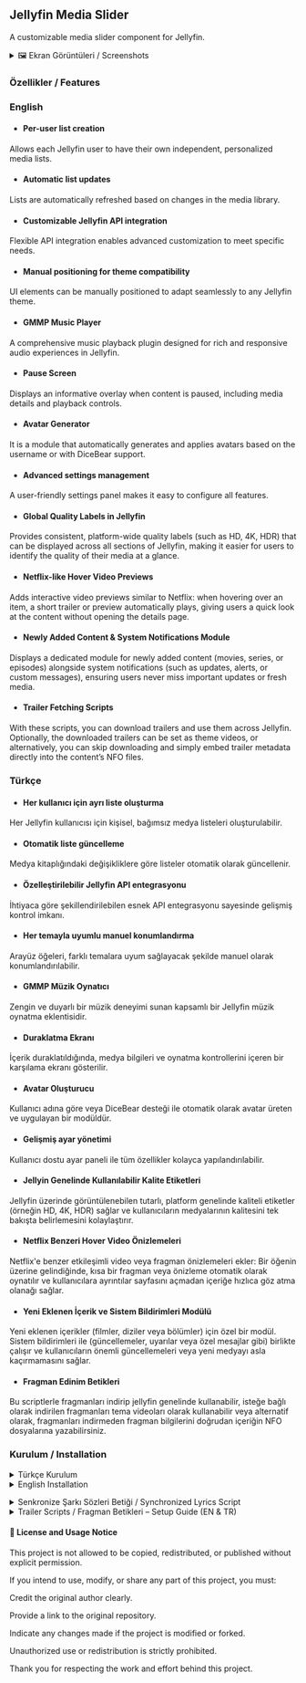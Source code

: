## Jellyfin Media Slider

 A customizable media slider component for Jellyfin.

<details>
<summary>🖼️ Ekran Görüntüleri / Screenshots </summary>

### DiceBear Avatar Görünümü / DiceBear Avatar Skin

![diceBear](https://github.com/user-attachments/assets/713fc481-7e60-43ab-bdf8-463bbb47ff78)

### Bildirim Modalı / Notification Modal

![bildirim](https://github.com/user-attachments/assets/b6533b70-743f-454d-adab-083d1d8a40ca)

![bildirim1](https://github.com/user-attachments/assets/041f9727-6ee9-4583-bebf-5ac7e7bd0a86)


### Duraklatma Ekranı / Pause Screen

![pause](https://github.com/user-attachments/assets/8e3ec49b-b7f2-406a-818d-064f6f64eac7)


### Kompakt Görünüm / Compact View

![co](https://github.com/user-attachments/assets/afac00a0-68c7-4a7e-b551-f946ec4f1e7b)


### Tam Ekran / Full Screen

![fsc](https://github.com/user-attachments/assets/e7ec8a4c-b82c-426c-ab76-8dd561b28845)

### Normal görünüm / Normal view

![ng](https://github.com/user-attachments/assets/80e7b0fb-6c8b-4076-ad33-4832bbf1e972)


### Konumlandırma yapılmış normal görünüm / Normal view with proper positioning applied.

![ngy](https://github.com/user-attachments/assets/294cc2a7-3c3c-423b-88ff-a18b79dc6f46)

### Fragman / Trailer

#### Yerleşik Fragman / Embedded Trailer

![yf](https://github.com/user-attachments/assets/c16c85b1-d14d-42a5-88c4-aa4de182795f)

#### Fragman Modalı (Buton) / Trailer Popup (Button)

![fm](https://github.com/user-attachments/assets/2636496c-4f9b-4a39-8516-8580d39b05fe)


### Ayarlar Modalı / Settings Popup

![st](https://github.com/user-attachments/assets/080a819c-a1a4-4f10-81ec-fe0dcba885e1)


 </details>


### Özellikler / Features

### English

- #### Per-user list creation
Allows each Jellyfin user to have their own independent, personalized media lists.

- #### Automatic list updates
Lists are automatically refreshed based on changes in the media library.

- #### Customizable Jellyfin API integration
Flexible API integration enables advanced customization to meet specific needs.

- #### Manual positioning for theme compatibility
UI elements can be manually positioned to adapt seamlessly to any Jellyfin theme.

- #### GMMP Music Player
A comprehensive music playback plugin designed for rich and responsive audio experiences in Jellyfin.

- #### Pause Screen
Displays an informative overlay when content is paused, including media details and playback controls.

- #### Avatar Generator
It is a module that automatically generates and applies avatars based on the username or with DiceBear support.

- #### Advanced settings management
A user-friendly settings panel makes it easy to configure all features.

- #### Global Quality Labels in Jellyfin
Provides consistent, platform-wide quality labels (such as HD, 4K, HDR) that can be displayed across all sections of Jellyfin, making it easier for users to identify the quality of their media at a glance.

- #### Netflix-like Hover Video Previews
Adds interactive video previews similar to Netflix: when hovering over an item, a short trailer or preview automatically plays, giving users a quick look at the content without opening the details page.

- #### Newly Added Content & System Notifications Module
Displays a dedicated module for newly added content (movies, series, or episodes) alongside system notifications (such as updates, alerts, or custom messages), ensuring users never miss important updates or fresh media.

- #### Trailer Fetching Scripts
With these scripts, you can download trailers and use them across Jellyfin. Optionally, the downloaded trailers can be set as theme videos, or alternatively, you can skip downloading and simply embed trailer metadata directly into the content’s NFO files.

</summary>

### Türkçe

- #### Her kullanıcı için ayrı liste oluşturma
Her Jellyfin kullanıcısı için kişisel, bağımsız medya listeleri oluşturulabilir.

- #### Otomatik liste güncelleme
Medya kitaplığındaki değişikliklere göre listeler otomatik olarak güncellenir.

- #### Özelleştirilebilir Jellyfin API entegrasyonu
İhtiyaca göre şekillendirilebilen esnek API entegrasyonu sayesinde gelişmiş kontrol imkanı.

- #### Her temayla uyumlu manuel konumlandırma
Arayüz öğeleri, farklı temalara uyum sağlayacak şekilde manuel olarak konumlandırılabilir.

- #### GMMP Müzik Oynatıcı
Zengin ve duyarlı bir müzik deneyimi sunan kapsamlı bir Jellyfin müzik oynatma eklentisidir.

- #### Duraklatma Ekranı
İçerik duraklatıldığında, medya bilgileri ve oynatma kontrollerini içeren bir karşılama ekranı gösterilir.

- #### Avatar Oluşturucu
Kullanıcı adına göre veya DiceBear desteği ile otomatik olarak avatar üreten ve uygulayan bir modüldür.

- #### Gelişmiş ayar yönetimi
Kullanıcı dostu ayar paneli ile tüm özellikler kolayca yapılandırılabilir.

- #### Jellyin Genelinde Kullanılabilir Kalite Etiketleri
Jellyfin üzerinde görüntülenebilen tutarlı, platform genelinde kaliteli etiketler (örneğin HD, 4K, HDR) sağlar ve kullanıcıların medyalarının kalitesini tek bakışta belirlemesini kolaylaştırır.

- #### Netflix Benzeri Hover Video Önizlemeleri
Netflix'e benzer etkileşimli video veya fragman önizlemeleri ekler: Bir öğenin üzerine gelindiğinde, kısa bir fragman veya önizleme otomatik olarak oynatılır ve kullanıcılara ayrıntılar sayfasını açmadan içeriğe hızlıca göz atma olanağı sağlar.

- #### Yeni Eklenen İçerik ve Sistem Bildirimleri Modülü
Yeni eklenen içerikler (filmler, diziler veya bölümler) için özel bir modül. Sistem bildirimleri ile (güncellemeler, uyarılar veya özel mesajlar gibi) birlikte çalışır ve kullanıcıların önemli güncellemeleri veya yeni medyayı asla kaçırmamasını sağlar.

- #### Fragman Edinim Betikleri
Bu scriptlerle fragmanları indirip jellyfin genelinde kullanabilir, isteğe bağlı olarak indirilen fragmanları tema videoları olarak kullanabilir veya alternatif olarak, fragmanları indirmeden fragman bilgilerini doğrudan içeriğin NFO dosyalarına yazabilirsiniz.

### Kurulum / Installation
<details>
<summary> Türkçe Kurulum </summary>

#### Windows için

İndirdiğiniz sıkıştırılmış klasörü herhangi boş bir klasöre çıkarıp ``` install.bat ``` betiğini yönetici olarak çalıştırın ve tarayıcı çerezlerini birkaç kez temizleyin.

#### Yüklemeyi Kaldırma

``` uninstall.bat ``` betiğini yönetici olarak çalıştırın.


#### Linux için

``` git clone https://github.com/G-grbz/Jellyfin-Media-Slider ```

``` cd Jellyfin-Media-Slider ```

#### Kurulum scriptini çalıştırın:

``` sudo chmod +x install.sh && sudo ./install.sh ```

#### Tarayıcı çerezlerini temizleyin.

#### Liste Güncelleme Scripti

listUpdate klasöründeki script belirli aralıklarla kullanıcı listelerini günceller.

#### Gerekli Ayarlar
.env dosyasını düzenleyerek gerekli bilgileri girin.

#### Script Seçenekleri
'updateList'	içerikleri rastgele listeler
( değerleri değiştirmek için /modules/listConfig.json el ile yapılandırılmalı ve script yeniden başlatılmalıdır.

Detaylı açıklamalar;

``` itemLimit: ``` Slider'da gösterilecek maksimum öğe sayısı

``` garantiLimit: ``` Her içerik türünden garanti edilecek minimum öğe sayısı

``` listLimit: ``` Önceki listelerin saklanacağı maksimum sayı (tekrarları önlemek için)

``` listRefresh": ``` "Listenin yenilenme aralığı (milisaniye - 300000ms = 5 dakika)

``` listcustomQueryString: ``` Jellyfin API'si için özel sorgu parametreleri)

# Script Çalıştırma

#### list ve listUpdate klasörüne okuma yazma izni verin

``` sudo chmod -R a+rw /usr/share/jellyfin/web/slider/list && sudo chmod -R a+rw /usr/share/jellyfin/web/slider/listUpdate ```

#### Gerekli bağımlılıkları yükleyin:

``` cd /usr/share/jellyfin/web/slider/listUpdate && npm install dotenv node-fetch ```

#### scripti çalıştırın:

``` node updateList.mjs ```

#### Yüklemeyi Kaldırma

``` sudo chmod +x /usr/share/jellyfin/web/slider/uninstall.sh && sudo sh /usr/share/jellyfin/web/slider/uninstall.sh ```
</details>

<details>
<summary> English Installation</summary>

#### For Windows
Extract the downloaded compressed folder to any empty folder, then run the ``` install.bat ``` file as administrator and clear your browser cookies a few times.

#### Uninstalling
Run the script ``` uninstall.bat ``` as administrator.

#### For Linux

``` git clone https://github.com/G-grbz/Jellyfin-Media-Slider ```

``` cd Jellyfin-Media-Slider ```

#### Run the installation script:

``` sudo chmod +x install.sh && sudo ./install.sh ```

#### Clear browser cookies to ensure the changes take effect.

### List Update Script

The script in the listUpdate folder updates user lists at specific intervals.

#### Required Settings

Edit the .env file and insert the necessary information.

#### Script Options

'updateList' lists the contents randomly
( /modules/listConfig.json needs to be configured manually and the script needs to be restarted for the changes to take effect.

Detailed explanations;

``` itemLimit: ``` Maximum number of items to show in slider

``` garantiLimit: ``` Minimum guaranteed items per content type (Movie/Series/BoxSet)

``` listLimit: ``` Max number of previous lists to store (prevent duplicates)

``` listRefresh: ``` Refresh interval in milliseconds (300000ms = 5 minutes)

```  listcustomQueryString: ``` Custom query parameters for Jellyfin API )

#### Running the Script

#### Give read-write permission to the list and listUpdate folder

``` sudo chmod -R a+rw /usr/share/jellyfin/web/slider/list && sudo chmod -R a+rw /usr/share/jellyfin/web/slider/listUpdate ```

#### Install dependencies:

``` cd /usr/share/jellyfin/web/slider/listUpdate && npm install dotenv node-fetch ```

#### Run the script:

``` node updateList.mjs ```

#### Uninstallation

#### To remove the installation, run:

``` sudo chmod +x /usr/share/jellyfin/web/slider/uninstall.sh && sudo sh /usr/share/jellyfin/web/slider/uninstall.sh ``` </details>

<details>
<summary> Senkronize Şarkı Sözleri Betiği / Synchronized Lyrics Script </summary>

### Türkçe

lrclib.net üzerinden şarkı sözlerini çekebilen bir betik ekledim(lrclib.sh). Bu betik eklentiden bağımsız olarak çalışmaktadır. (Linux)

betiği çalıştırmak için gerekli bağımlılıklar: ```curl, jq, find```

mevcut şarkı isim formatınız ``` "'ad soyad' -  'parça adı'" ``` şekilde olmalıdır örn.: ```Ali Kınık - Ali Ayşeyi Seviyor```

Betiği çalıştırmak için gerekli izinleri verin ve

``` sh lrclib.sh /Müzik/Dosya/Yolu ``` komutunu çalıştırın alt klasörler dahil arayarak eşleşen şarkı sözlerini indirecektir. ( Öncelik Senkronize şarkı sözleri mevcut değil ise normal)

Mevcut şarkı sözlerinizin üzerine yazmak isterseniz, komut sonuna ```--overwrite``` ekleyin yani ```sh lrclib.sh /Müzik/Dosya/Yolu --overwrite```

dosya yolunuz boşluk içeriyor ise ```""``` içerisine alın yani ```sh lrclib.sh "/Müzik/Dosya/Müzik Yolu" --overwrite``` (formatlar mp3 ve flac olmalıdır)

### English

A standalone script has been added to fetch synchronized lyrics from lrclib.net. This script operates independently of the plugin and is designed for Linux systems.

Requirements:
To run the script, make sure the following dependencies are installed: curl, jq, and find

Track Filename Format:
Your audio files should follow the naming convention:
```'artist name' - 'track title'```
For example: ```Ali Kınık - Ali Ayşeyi Seviyor```

Usage:
Grant the necessary execution permissions to the script.

Run the command:

```sh lrclib.sh /Path/To/Your/Music/Directory```

This will recursively search all subdirectories and download matching lyrics.
It prioritizes synchronized lyrics, and falls back to regular lyrics if none are available.

To overwrite existing lyrics files, append the --overwrite flag:

```sh lrclib.sh /Path/To/Your/Music/Directory --overwrite```

If your file path contains spaces, enclose it in double quotes, e.g., ``` sh lrclib.sh "/Path/To/Your/Music Path" --overwrite ``` (Supported formats: mp3 and flac)

</details>

<details>
<summary> Trailer Scripts / Fragman Betikleri – Setup Guide (EN & TR) </summary>

<details>
<summary>

### English </summary>

#### Overview

This repository contains **two related scripts** for adding trailers to your Jellyfin media library:

* `trailers.sh` → Downloads and saves **local MP4 trailers** using `yt-dlp`.
* `trailersurl.sh` → Adds only a **trailer URL** into NFO metadata files (trailersurl.sh does not perform downloads. For it to work, you need to have NFO enabled in your Jellyfin library, and the content folders must already contain pre-generated NFO files.).

Both use TMDb for trailer discovery and refresh Jellyfin metadata afterward.

#### Which one should I use?

* Use `trailers.sh` if you want **offline, locally stored MP4 trailers** (more disk usage, but reliable even without internet).
* Use `trailersurl.sh` if you prefer **fast, lightweight setup with no downloads**, but note: trailers will stream online and need internet at playback.

#### Features

* Movie and TV (Series/Season/Episode) support
* Multi‑language trailer discovery (preferred + fallback)
* Metadata refresh after adding trailer (either file or URL)
* Summary report with counts (downloaded/skipped/errors or NFO updated/skipped/errors)

#### Requirements

Common dependencies:

* **Shell**: bash (Linux/macOS)
* **Tools**: `curl`, `jq`

Additional for `trailers.sh`:

* `yt-dlp` (required)
* `ffprobe` (optional, from `ffmpeg`)

#### Installation

Choose your distro and run:

(Note: It is recommended to install yt-dlp via pip. Using pip instead of a package manager ensures you get the latest version and a smoother experience.)

**Debian / Ubuntu**

```bash
sudo apt update
sudo apt install -y curl jq ffmpeg yt-dlp
```

**Arch / Manjaro**

```bash
sudo pacman -S curl jq ffmpeg yt-dlp
```

**Fedora**

```bash
sudo dnf install -y curl jq ffmpeg yt-dlp
```

**openSUSE**

```bash
sudo zypper install -y curl jq ffmpeg yt-dlp
```

**Alpine**

```bash
sudo apk add curl jq ffmpeg yt-dlp
```

#### Get the scripts

```bash
curl -fsSL -o trailers.sh "https://raw.githubusercontent.com/G-grbz/Jellyfin-Media-Slider/main/trailers.sh"
curl -fsSL -o trailersurl.sh "https://raw.githubusercontent.com/G-grbz/Jellyfin-Media-Slider/main/trailersurl.sh"
chmod +x trailers.sh trailersurl.sh
```

#### Configuration

Both scripts use environment variables. Common ones:

---

## Environment Variables Reference

| Variable                    | Default                                                            | Description / Allowed Values                                                                                                                        |
| --------------------------- | ------------------------------------------------------------------ | --------------------------------------------------------------------------------------------------------------------------------------------------- |
| `JF_BASE`                   | `http://localhost:8096`                                            | Jellyfin server base URL.                                                                                                                           |
| `JF_API_KEY`                | `CHANGE_ME`                                                        | **Required.** Jellyfin API key.                                                                                                                     |
| `TMDB_API_KEY`              | `CHANGE_ME`                                                        | **Required.** TMDb API key.                                                                                                                         |
| `PREFERRED_LANG`            | `tr-TR`                                                            | Preferred language code for TMDb lookups.                                                                                                           |
| `FALLBACK_LANG`             | `en-US`                                                            | Fallback language code if preferred is unavailable.                                                                                                 |
| `INCLUDE_TYPES`             | `Movie,Series,Season,Episode`                                      | Media types to scan from Jellyfin.                                                                                                                  |
| `PAGE_SIZE`                 | `200`                                                              | Pagination size for Jellyfin `/Items` queries.                                                                                                      |
| `JF_USER_ID`                | *(empty)*                                                          | Jellyfin user ID. If unset, the script auto-detects an administrator or first user.                                                                 |
| `INCLUDE_LANGS_WIDE`        | `tr,en,hi,de,ru,fr,it,es,ar,fa,pt,zh,ja,ko,nl,pl,sv,cs,uk,el,null` | Broad set of fallback languages for TMDb trailer search when preferred/fallback fails.                                                              |
| `PREFERRED_ISO639`          | derived from `PREFERRED_LANG`                                      | Auto-extracted ISO 639-1 code from preferred language (e.g., `tr-TR` → `tr`). Not typically set manually.                                           |
| `FALLBACK_ISO639`           | derived from `FALLBACK_LANG`                                       | Auto-extracted ISO 639-1 code from fallback language (e.g., `en-US` → `en`). Not typically set manually.                                            |

---

Extra for `trailers.sh`:

* `COOKIES_BROWSER` → Default `(empty)` : Browser to export cookies from for yt-dlp (e.g., firefox, chrome:Default, edge, safari). Useful for age-restricted or region-locked videos.
* `MIN_FREE_MB`  → Default `1024` : Minimum required free space (MiB) in both destination and working directory before downloads are attempted.
* `SLEEP_SECS` → Default `1` : Delay (seconds) after each successful download.
* `MIN_FREE_MB` → Default `1024` : Minimum required free space (MiB) in both destination and working directory before downloads are attempted.
* `CLEANUP_EXTRA_PATHS` → Default *(empty)* : Extra root paths (colon-separated) to clean temp files from.
* `WORK_DIR` → Default `/tmp/trailers-dl` : Working directory for temporary downloads. 
* `ENABLE_THEME_LINK` → Default `0` : If `1`, create `backdrops/theme.mp4` symlink/hardlink/copy pointing to trailer.
* `THEME_LINK_MODE` → Default `symlink` : Mode for theme creation. Options: `symlink`, `hardlink`, `copy`.
* `OVERWRITE_POLICY` → Default `skip` : Behavior when `trailer.mp4` already exists. Values: `skip`, `replace`, `if-better`.
* `BETTER_MIN_SIZE_DELTA` → Default `1048576` : In `if-better` mode: new trailer must be at least this many bytes larger to count as better.
* `BETTER_MIN_DURATION_DELTA` → Default `3` : In `if-better` mode: new trailer must be longer by at least this many seconds to count as better.

## Notes

* **`OVERWRITE_POLICY=if-better`** logic: the new trailer is kept only if it is longer (`BETTER_MIN_DURATION_DELTA`) **or** larger (`BETTER_MIN_SIZE_DELTA`) than the existing one.
* **Theme file (`backdrops/theme.mp4`)**: Enabled with `ENABLE_THEME_LINK=1`, created using the chosen method in `THEME_LINK_MODE`.
* **`COOKIES_BROWSER`** example: `COOKIES_BROWSER=firefox` or `COOKIES_BROWSER="chrome:Default"` to use yt-dlp with authenticated sessions.
---

#### Usage

**Download trailers (trailers.sh):**

```bash
JF_BASE="http://jellyfinserveraddress:8096" \
JF_API_KEY="API-KEY-HERE" \
TMDB_API_KEY="TMDB-API-KEY-HERE" \
COOKIES_BROWSER=chrome \
MIN_FREE_MB=2048 \
OVERWRITE_POLICY= if-better \
ENABLE_THEME_LINK=1 \
PREFERRED_LANG=tr-TR \
INCLUDE_LANGS_WIDE="tr,en,hi,de,ru,fr,it,es,ar,fa,pt,zh,ja,ko,null" \
./trailers.sh
```

**Add only trailer URLs (trailersurl.sh):**

```bash
JF_BASE="http://jellyfinserveraddress:8096" \
JF_API_KEY="API-KEY-HERE" \
TMDB_API_KEY="TMDB-API-KEY-HERE" \
PREFERRED_LANG=tr-TR \
INCLUDE_LANGS_WIDE="tr,en,hi,de,ru,fr,it,es,ar,fa,pt,zh,ja,ko,null" \
./trailersurl.sh
```

#### Systemd timer (optional)

Create a service at `/etc/systemd/system/trailers.service`:

```ini
[Unit]
Description=Download trailers for Jellyfin library

[Service]
Type=oneshot
Environment=JF_BASE=http://localhost:8096
Environment=JF_API_KEY=<JF_API-KEY>
Environment=TMDB_API_KEY=<TMDB_API-KEY>
Environment=PREFERRED_LANG=tr-TR
Environment=COOKIES_BROWSER=chrome
Environment=INCLUDE_LANGS_WIDE=tr,en,hi,de,ru,fr,it,es,ar,fa,pt,zh,ja,ko,null
WorkingDirectory=/opt/trailers(replace this with the directory path where the scripts are located)
ExecStart=/directory-path/trailers.sh
```

Timer `/etc/systemd/system/trailers.timer`:

```ini
[Unit]
Description=Run trailers.sh daily

[Timer]
OnCalendar=03:30
Persistent=true

[Install]
WantedBy=timers.target
```

Enable:

```bash
sudo systemctl daemon-reload
sudo systemctl enable --now trailers.timer
```
</details>

<details>
<summary>

### Türkçe </summary>

#### Genel Bakış

Bu repo Jellyfin kütüphanenize fragman eklemek için **iki betik** içerir:

* `trailers.sh` → `yt-dlp` ile **yerel MP4 fragmanları** indirir.
* `trailersurl.sh` → Sadece **fragman URL’sini** `.nfo` dosyasına ekler (İndirme işlemi yapmaz. Bunun çalışabilmesi için Jellyfin kütüphanenizde NFO etkin olmalı ve içerik klasörlerinde önceden oluşturulmuş NFO dosyaları bulunmalıdır).

Her ikisi de TMDb üzerinden fragman arar ve işlem sonrası Jellyfin meta verisini yeniler.

#### Hangisini kullanmalı?

* `trailers.sh` → **İnternetsiz çalışabilen yerel MP4 dosyaları** istiyorsanız kullanın (daha fazla disk kullanır).
* `trailersurl.sh` → **Hafif ve hızlı** çözüm istiyorsanız kullanın (disk kullanmaz ama oynatma için internet gerekir).

#### Özellikler

* Film ve Dizi (Dizi/Sezon/Bölüm) desteği
* Tercihli/yedek dil ile çoklu dil desteği
* Fragman eklendikten sonra meta veri yenileme
* Özet rapor (indirilen/atlanılan/hatalı ya da NFO güncellenen/atlanılan)

#### Gerekli Araçlar

Ortak bağımlılıklar:

* **Kabuk**: bash
* **Araçlar**: `curl`, `jq`

Ek olarak `trailers.sh` için:

* `yt-dlp` (zorunlu)
* `ffprobe` (`ffmpeg` paketinden, opsiyonel)

#### Kurulum

Dağıtımınıza göre:

(not: yt-dlp kurulumunu pip üzerinden yapmanız tavsiye edilir. Paket yöneticileriyle kurulum yerine pip kullanmanız daha güncel ve sorunsuz bir deneyim sağlayacaktır.)

**Debian / Ubuntu**

```bash
sudo apt update
sudo apt install -y curl jq ffmpeg yt-dlp
```

**Arch / Manjaro**

```bash
sudo pacman -S curl jq ffmpeg yt-dlp
```

**Fedora**

```bash
sudo dnf install -y curl jq ffmpeg yt-dlp
```

**openSUSE**

```bash
sudo zypper install -y curl jq ffmpeg yt-dlp
```

**Alpine**

```bash
sudo apk add curl jq ffmpeg yt-dlp
```

#### Betikleri indir

```bash
curl -fsSL -o trailers.sh "https://raw.githubusercontent.com/G-grbz/Jellyfin-Media-Slider/main/trailers.sh"
curl -fsSL -o trailersurl.sh "https://raw.githubusercontent.com/G-grbz/Jellyfin-Media-Slider/main/trailersurl.sh"
chmod +x trailers.sh trailersurl.sh
```

#### Yapılandırma

---

## Ortam Değişkenleri Referansı

| Değişken                    | Varsayılan                                                         | Açıklama / Geçerli Değerler                                                                                                                        |
| --------------------------- | ------------------------------------------------------------------ | -------------------------------------------------------------------------------------------------------------------------------------------------- |
| `JF_BASE`                   | `http://localhost:8096`                                            | Jellyfin sunucu adresi.                                                                                                                            |
| `JF_API_KEY`                | `CHANGE_ME`                                                        | **Zorunlu.** Jellyfin API anahtarı.                                                                                                                |
| `TMDB_API_KEY`              | `CHANGE_ME`                                                        | **Zorunlu.** TMDb API anahtarı.                                                                                                                    |
| `PREFERRED_LANG`            | `tr-TR`                                                            | TMDb sorguları için tercih edilen dil kodu.                                                                                                        |
| `FALLBACK_LANG`             | `en-US`                                                            | Tercih edilen dil bulunmazsa kullanılacak yedek dil.                                                                                               |
| `INCLUDE_TYPES`             | `Movie,Series,Season,Episode`                                      | Jellyfin’de taranacak medya türleri.                                                                                                               |
| `PAGE_SIZE`                 | `200`                                                              | Jellyfin `/Items` sayfalama boyutu.                                                                                                                |
| `JF_USER_ID`                | *(boş)*                                                            | Jellyfin kullanıcı ID’si. Ayarlanmazsa script otomatik yönetici veya ilk kullanıcıyı çözer.                                                        |
| `INCLUDE_LANGS_WIDE`        | `tr,en,hi,de,ru,fr,it,es,ar,fa,pt,zh,ja,ko,nl,pl,sv,cs,uk,el,null` | TMDb trailer aramalarında geniş dil havuzu. Tercih/yedek dil sonuç vermezse devreye girer.                                                         |
| `PREFERRED_ISO639`          | `PREFERRED_LANG`’den türetilir                                     | Otomatik çıkarılır (`tr-TR` → `tr`). Manuel ayarlamaya gerek yok.                                                                                  |
| `FALLBACK_ISO639`           | `FALLBACK_LANG`’den türetilir                                      | Otomatik çıkarılır (`en-US` → `en`). Manuel ayarlamaya gerek yok.                                                                                  |

---

Ekstra `trailers.sh` için:

* `COOKIES_BROWSER` → varsayılan `(boş)` : yt-dlp için çerezlerin alınacağı tarayıcı (örn. firefox, chrome:Default, edge, safari). Yaş kısıtlı veya bölge kilitli videolarda faydalı.
* `MIN_FREE_MB` → varsayılan `1024` : Hem hedef hem de çalışma klasöründe olması gereken minimum boş alan (MiB). Altındaysa indirme yapılmaz.
* `SLEEP_SECS ` → varsayılan `1` : Başarılı her indirmeden sonra beklenecek saniye.
* `OVERWRITE_POLICY` → varsayılan `skip` : Var olan `trailer.mp4` dosyası için davranış. Değerler: `skip`, `replace`, `if-better`.                              
* `WORK_DIR` → varsayılan`/tmp/trailers-dl` : Geçici indirme klasörü.                                                                                            
* `ENABLE_THEME_LINK` → varsayılan `0` : `1` ise `backdrops/theme.mp4` dosyası trailer’a symlink/hardlink/kopya olarak oluşturulur.                              
* `THEME_LINK_MODE` → varsayılan `symlink` : Tema dosyası oluşturma yöntemi: `symlink`, `hardlink`, `copy`.                                                      
* `CLEANUP_EXTRA_PATHS` → *(boş)* : Ek temizlenecek klasör kökleri. Birden çok yol `:` ile ayrılabilir. 
* `BETTER_MIN_SIZE_DELTA` → `1048576` : `if-better` modunda: yeni dosya en az bu kadar bayt daha büyükse “daha iyi” kabul edilir.
* `BETTER_MIN_DURATION_DELTA` → `3` : `if-better` modunda: yeni dosya en az bu kadar saniye daha uzunsa “daha iyi” kabul edilir.             

## Notlar

* **`OVERWRITE_POLICY=if-better`** mantığı: Yeni trailer, süresi `BETTER_MIN_DURATION_DELTA` kadar daha uzunsa **veya** boyutu `BETTER_MIN_SIZE_DELTA` kadar daha büyükse kabul edilir.
* **Tema dosyası (`backdrops/theme.mp4`)**: `ENABLE_THEME_LINK=1` ile etkinleştirilir, `THEME_LINK_MODE` yöntemine göre oluşturulur.
* **`COOKIES_BROWSER`** örnek: `COOKIES_BROWSER=firefox` veya `COOKIES_BROWSER="chrome:Default"`.

---


#### Örnek Kullanım

**Fragman indir (trailers.sh):**

```bash
JF_BASE="http://jellyfinserveradres:8096" \
JF_API_KEY="API-KEY-BURAYA" \
TMDB_API_KEY="TMDB-API-KEY-BURAYA" \
COOKIES_BROWSER=chrome \
MIN_FREE_MB=2048 \
ENABLE_THEME_LINK=1 \
PREFERRED_LANG=tr-TR \
OVERWRITE_POLICY=if-better \
INCLUDE_LANGS_WIDE="tr,en,hi,de,ru,fr,it,es,ar,fa,pt,zh,ja,ko,null" \
./trailers.sh
```

**Sadece URL ekle (trailersurl.sh):**

```bash
JF_BASE="http://jellyfinserveradres:8096" \
JF_API_KEY="API-KEY-BURAYA" \
TMDB_API_KEY="TMDB-API-KEY-BURAYA" \
PREFERRED_LANG=tr-TR \
INCLUDE_LANGS_WIDE="tr,en,hi,de,ru,fr,it,es,ar,fa,pt,zh,ja,ko,null" \
./trailersurl.sh
```

#### Systemd zamanlayıcı (opsiyonel)

`/usr/lib/systemd/system/trailers.service`:

```ini
[Unit]
Description=Jellyfin kütüphanesi için fragman indirme

[Service]
Type=oneshot
Environment=JF_BASE=http://localhost:8096
Environment=JF_API_KEY=<JF_ANAHTAR>
Environment=TMDB_API_KEY=<TMDB_ANAHTAR>
Environment=PREFERRED_LANG=tr-TR
Environment=COOKIES_BROWSER=chrome
Environment=INCLUDE_LANGS_WIDE=tr,en,hi,de,ru,fr,it,es,ar,fa,pt,zh,ja,ko,null
WorkingDirectory=/opt/trailers(burayı betiklerin bulunduğu dizin yolu ile değiştirin)
ExecStart=/dizin-yolu/trailers.sh
```

`/usr/lib/systemd/system/trailers.timer`:

```ini
[Unit]
Description=trailers.sh günlük çalıştırma

[Timer]
OnCalendar=03:30
Persistent=true

[Install]
WantedBy=timers.target
```

Etkinleştir:

```bash
sudo systemctl daemon-reload
sudo systemctl enable --now trailers.timer
```
</details>
</details>

#### 📄 License and Usage Notice
This project is not allowed to be copied, redistributed, or published without explicit permission.

If you intend to use, modify, or share any part of this project, you must:

Credit the original author clearly.

Provide a link to the original repository.

Indicate any changes made if the project is modified or forked.

Unauthorized use or redistribution is strictly prohibited.

Thank you for respecting the work and effort behind this project.
